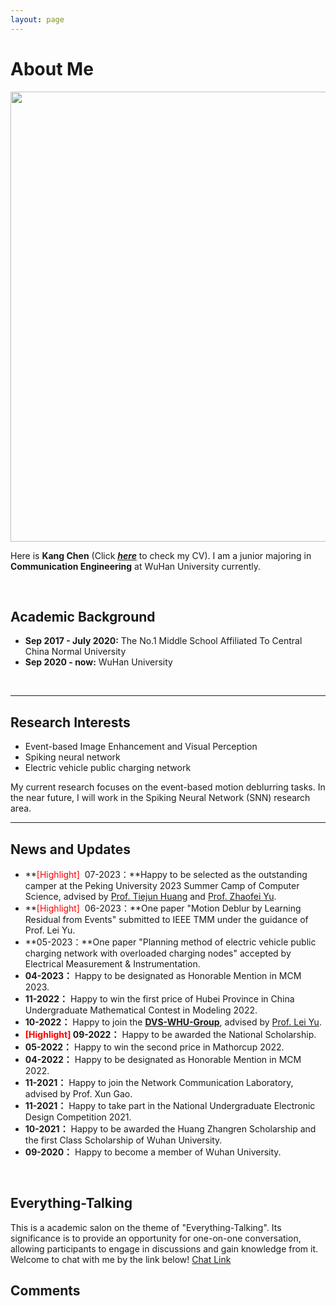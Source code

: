 ```yaml
---
layout: page
---
```


# About Me

<img src="https://chenkang455.oss-cn-shanghai.aliyuncs.com/image-20230714164119718.png" class="floatpic" width="960" height="720">

Here is **Kang Chen** (Click [***here***](https://chenkang455.github.io/others/CV-chenkang.pdf) to check my CV). I am a junior majoring in **Communication Engineering** at WuHan University currently. 

<br>

## Academic Background

- **Sep 2017 - July 2020:**  The No.1 Middle School Affiliated To Central China Normal University 
- **Sep 2020 - now:**  WuHan University 

<br>

---

## Research Interests

- Event-based Image Enhancement and Visual Perception
- Spiking neural network
- Electric vehicle public charging network

My current research focuses on the event-based motion deblurring tasks. In the near future, I will work in the Spiking Neural Network (SNN) research area.

---
## News and Updates
- **<font color='red'>[Highlight] </font> 07-2023：**Happy to be selected as the outstanding camper at the Peking University 2023 Summer Camp of Computer Science, advised by  [Prof. Tiejun Huang](https://cs.pku.edu.cn/info/1008/1103.htm) and [Prof. Zhaofei Yu](https://www.ai.pku.edu.cn/info/1139/1252.htm).
- **<font color='red'>[Highlight] </font> 06-2023：**One paper "Motion Deblur by Learning Residual from Events" submitted to IEEE TMM under the guidance of Prof. Lei Yu.
- **05-2023：**One paper "Planning method of electric vehicle public charging network with overloaded charging nodes" accepted by Electrical Measurement & Instrumentation.
- **04-2023：** Happy to be designated as Honorable Mention in MCM 2023.
- **11-2022：** Happy to win the first price of Hubei Province in China Undergraduate Mathematical Contest in Modeling 2022.
- **10-2022：** Happy to join the **[DVS-WHU-Group](https://dvs-whu.cn/)**, advised by [Prof. Lei Yu](http://eis.whu.edu.cn/ryDetail.shtml?rsh=00030713).
- **<font color='red'>[Highlight] </font>  09-2022：** Happy to be awarded the National Scholarship.
- **05-2022：** Happy to win the second price in Mathorcup 2022.
- **04-2022：** Happy to be designated as Honorable Mention in MCM 2022.
- **11-2021：** Happy to join the Network Communication Laboratory, advised by Prof. Xun Gao.
- **11-2021：** Happy to take part in the National Undergraduate Electronic Design Competition 2021.
- **10-2021：** Happy to be awarded the Huang Zhangren Scholarship and the first Class Scholarship of Wuhan University.
- **09-2020：** Happy to become a member of Wuhan University.
<br>

## Everything-Talking
This is a academic salon on the theme of "Everything-Talking". Its significance is to provide an opportunity for one-on-one conversation, allowing participants to engage in discussions and gain knowledge from it. Welcome to chat with me by the link below!
[Chat Link](https://calendly.com/kangchen0623/everything-talking)

## Comments
<script src="//cdn1.lncld.net/static/js/3.0.4/av-min.js"></script>
<script src='//unpkg.com/valine/dist/Valine.min.js'></script>
<div id="comment"></div>

<script>
    var valine = new Valine();
    valine.init({
        el:'#comment',
        appId:'wQZ0cGbJkMGHNxrBER4b003l-gzGzoHsz',
        appKey:'bNnjy1X8ZWD3c5bC2OJTNmBW',
        notify:true,
        path: '/post/jekyll-%E6%B7%BB%E5%8A%A0-Valine-%E8%AF%84%E8%AE%BA.html',
        placeholder:'Leave your comments here.'
    })
</script>

